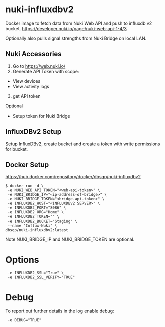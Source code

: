 # nuki-influxdbv2
Docker image to fetch data from Nuki Web API and push to influxdb v2 bucket.
https://developer.nuki.io/page/nuki-web-api-1-4/3

Optionally also pulls signal strengths from Nuki Bridge on local LAN.

## Nuki Accessories
1. Go to https://web.nuki.io/
2. Generate API Token with scope:
- View devices
- View activity logs
3. get API token

Optional
- Setup token for Nuki Bridge

## InfluxDBv2 Setup
Setup InfluxDBv2, create bucket and create a token with write permissions for bucket.

## Docker Setup
https://hub.docker.com/repository/docker/dbsqp/nuki-influxdbv2
```
$ docker run -d \
 -e NUKI_WEB_API_TOKEN="<web-api-token>" \
 -e NUKI_BRIDGE_IP="<ip-address-of-bridge>" \
 -e NUKI_BRIDGE_TOKEN="<bridge-api-token>" \
 -e INFLUXDB2_HOST="<INFLUXDBv2 SERVER>" \
 -e INFLUXDB2_PORT="8086" \
 -e INFLUXDB2_ORG="Home" \
 -e INFLUXDB2_TOKEN="" \
 -e INFLUXDB2_BUCKET="Staging" \
 --name "Influx-Nuki" \
dbsqp/nuki-influxdbv2:latest
```
Note NUKI_BRIDGE_IP and NUKI_BRIDGE_TOKEN are optional.

# Options
```
 -e INFLUXDB2_SSL="True" \
 -e INFLUXDB2_SSL_VERIFY="TRUE"
```

# Debug
To report out further details in the log enable debug:
```
 -e DEBUG="TRUE"
```
